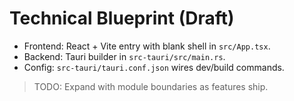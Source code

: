 # Technical Blueprint (Draft)

- Frontend: React + Vite entry with blank shell in `src/App.tsx`.
- Backend: Tauri builder in `src-tauri/src/main.rs`.
- Config: `src-tauri/tauri.conf.json` wires dev/build commands.

> TODO: Expand with module boundaries as features ship.
